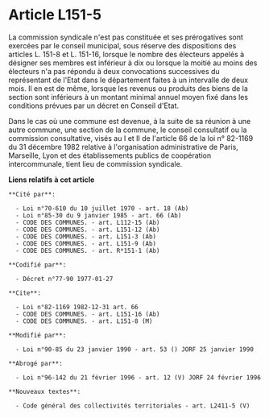 # Article L151-5

La commission syndicale n'est pas constituée et ses prérogatives sont exercées par le conseil municipal, sous réserve des
dispositions des articles L. 151-8 et L. 151-16, lorsque le nombre des électeurs appelés à désigner ses membres est inférieur
à dix ou lorsque la moitié au moins des électeurs n'a pas répondu à deux convocations successives du représentant de l'Etat
dans le département faites à un intervalle de deux mois. Il en est de même, lorsque les revenus ou produits des biens de la
section sont inférieurs à un montant minimal annuel moyen fixé dans les conditions prévues par un décret en Conseil d'Etat.

Dans le cas où une commune est devenue, à la suite de sa réunion à une autre commune, une section de la commune, le conseil
consultatif ou la commission consultative, visés au I et II de l'article 66 de la loi n° 82-1169 du 31 décembre 1982 relative
à l'organisation administrative de Paris, Marseille, Lyon et des établissements publics de coopération intercommunale, tient
lieu de commission syndicale.

**Liens relatifs à cet article**

	**Cité par**:

	  - Loi n°70-610 du 10 juillet 1970 - art. 18 (Ab)
	  - Loi n°85-30 du 9 janvier 1985 - art. 66 (Ab)
	  - CODE DES COMMUNES. - art. L112-15 (Ab)
	  - CODE DES COMMUNES. - art. L151-12 (Ab)
	  - CODE DES COMMUNES. - art. L151-3 (Ab)
	  - CODE DES COMMUNES. - art. L151-9 (Ab)
	  - CODE DES COMMUNES. - art. R*151-1 (Ab)

	**Codifié par**:

	  - Décret n°77-90 1977-01-27

	**Cite**:

	  - Loi n°82-1169 1982-12-31 art. 66
	  - CODE DES COMMUNES. - art. L151-16 (Ab)
	  - CODE DES COMMUNES. - art. L151-8 (M)

	**Modifié par**:

	  - Loi n°90-85 du 23 janvier 1990 - art. 53 () JORF 25 janvier 1990

	**Abrogé par**:

	  - Loi n°96-142 du 21 février 1996 - art. 12 (V) JORF 24 février 1996

	**Nouveaux textes**:

	  - Code général des collectivités territoriales - art. L2411-5 (V)
